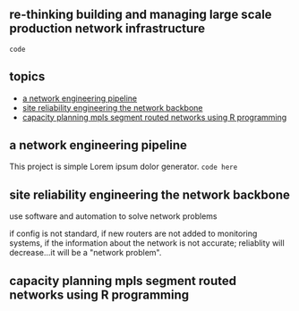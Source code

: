 ## re-thinking building and managing large scale production network infrastructure

`code`

## topics
* [a network engineering pipeline](#a-network-engineering-pipeline)
* [site reliability engineering the network backbone](#site-reliability-engineering-the-network-backbone)
* [capacity planning mpls segment routed networks using R programming](#capacity-planning-mpls-segment-routed-networks-using-R-programming)


## a network engineering pipeline
This project is simple Lorem ipsum dolor generator.
` code here `	

## site reliability engineering the network backbone
use software and automation to solve network problems

if config is not standard, if new routers are not added to monitoring systems, if the information about the network is not accurate; reliablity will decrease...it will be a "network problem". 

## capacity planning mpls segment routed networks using R programming

